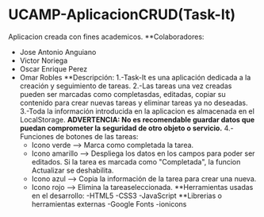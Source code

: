 # UCAMP-AplicacionCRUD(Task-It)
Aplicacion creada con fines academicos.
**Colaboradores:
  - Jose Antonio Anguiano
  - Victor Noriega
  - Oscar Enrique Perez
  - Omar Robles
**Descripción: 
  1.-Task-It es una aplicación dedicada a la creación y seguimiento de tareas. 
  2.-Las tareas una vez creadas pueden ser marcadas como completasdas, editadas, copiar su contenido para crear nuevas tareas y eliminar tareas ya no deseadas.
  3.-Toda la información introducida en la aplicacion es almacenada en el LocalStorage. 
    **ADVERTENCIA: No es recomendable guardar datos que puedan comprometer la seguridad de otro objeto o servicio.**
  4.-Funciones de botones de las tareas:
    - Icono verde --> Marca como completada la tarea.
    - Icono amarillo --> Despliega los datos en los campos para poder ser editados. Si la tarea es marcada como "Completada", la funcion Actualizar se deshabilita.
    - Icono azul --> Copia la información de la tarea para crear una nueva.
    - Icono rojo --> Elimina la tareaseleccionada.
**Herramientas usadas en el desarrollo:
  -HTML5
  -CSS3
  -JavaScript
**Librerias o herramientas externas
  -Google Fonts
  -ionicons
